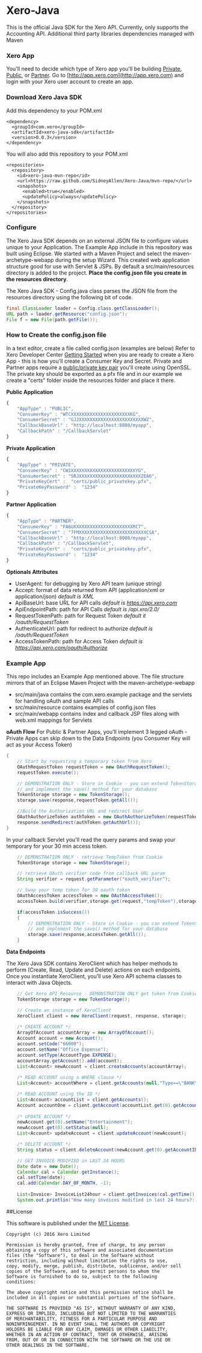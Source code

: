# Xero-Java
This is the official Java SDK for the Xero API. Currently, only supports the Accounting API. Additional third party libraries dependencies managed with Maven

### Xero App
You'll need to decide which type of Xero app you'll be building [Private](http://developer.xero.com/documentation/auth-and-limits/private-applications/), [Public](http://developer.xero.com/documentation/auth-and-limits/public-applications/), or [Partner](http://developer.xero.com/documentation/auth-and-limits/partner-applications/). Go to [http://app.xero.com](http://app.xero.com) and login with your Xero user account to create an app.

### Download Xero Java SDK

Add this dependency to your POM.xml

    <dependency>
	  <groupId>com.xero</groupId>
	  <artifactId>xero-java-sdk</artifactId>
	  <version>0.0.3</version>
	</dependency>

You will also add this repository to your POM.xml

    <repositories>
      <repository>
        <id>xero-java-mvn-repo</id>
	    <url>https://raw.github.com/SidneyAllen/Xero-Java/mvn-repo/</url>
	    <snapshots>
	      <enabled>true</enabled>
	      <updatePolicy>always</updatePolicy>
	    </snapshots>
      </repository>
    </repositories>

### Configure
The Xero Java SDK depends on an external JSON file to configure values unique to your Application.   The Example App include in this repository was built using Eclipse.  We started with a Maven Project and select the maven-archetype-webapp during the setup Wizard.   This created web application structure good for use with Servlet & JSPs.  By default a src/main/resources directory is added to the project.  **Place the config.json file you create in the resources directory**. 

The Xero Java SDK - Config.java class parses the JSON file from the resources directory using the following bit of code.

```java
final ClassLoader loader = Config.class.getClassLoader();
URL path = loader.getResource("config.json");
File f = new File(path.getFile());
```

### How to Create the config.json file
In a text editor, create a file called config.json (examples are below)  Refer to Xero Developer Center [Getting Started](http://developer.xero.com/documentation/getting-started/getting-started-guide/) when you are ready to create a Xero App - this is how you'll create a Consumer Key and Secret. Private and Partner apps require a [public/private key pair](http://developer.xero.com/documentation/api-guides/create-publicprivate-key/) you'll create using OpenSSL.  The private key should be exported as a pfx file and in our example we create a "certs" folder inside the resources folder and place it there.

**Public Application**
```javascript
{ 
	"AppType" : "PUBLIC",
	"ConsumerKey" : "WTCXXXXXXXXXXXXXXXXXXXXXXKG",
	"ConsumerSecret" : "GJ2XXXXXXXXXXXXXXXXXXXXXXXXWZ",
	"CallbackBaseUrl" : "http://localhost:8080/myapp",
	"CallbackPath" : "/CallbackServlet"
}
```

**Private Application**
```javascript
{ 
	"AppType" : "PRIVATE",
	"ConsumerKey" : "CW1XXXXXXXXXXXXXXXXXXXXXXXXYG",
	"ConsumerSecret" : "SRJXXXXXXXXXXXXXXXXXXXXXXXZEA6",
	"PrivateKeyCert" :  "certs/public_privatekey.pfx",
	"PrivateKeyPassword" :  "1234"
}
```
**Partner Application**
```javascript
{ 
	"AppType" : "PARTNER",
	"ConsumerKey" : "FA6UXXXXXXXXXXXXXXXXXXXXXXRC7",
	"ConsumerSecret" : "7FMXXXXXXXXXXXXXXXXXXXXXXXXXCSA",
	"CallbackBaseUrl" : "http://localhost:8080/myapp",
	"CallbackPath" : "/CallbackServlet",
	"PrivateKeyCert" :  "certs/public_privatekey.pfx",
	"PrivateKeyPassword" :  "1234"
}
```


**Optionals Attributes**

* UserAgent: for debugging by Xero API team (unique string)
* Accept: format of data returned from API  (application/xml or application/json) *default is XML*
* ApiBaseUrl: base URL for API calls      *default is https://api.xero.com*
* ApiEndpointPath: path for API Calls      *default is /api.xro/2.0/*
* RequestTokenPath: path for Request Token      *default it /oauth/RequestToken*
* AuthenticateUrl: path for redirect to authorize      *default is /oauth/RequestToken*
* AccessTokenPath: path for Access Token         *default is https://api.xero.com/oauth/Authorize*

### Example App 
This repo includes an Example App mentioned above.  The file structure mirrors that of an Eclipse Maven Project with the maven-archetype-webapp

* src/main/java contains the com.xero.example package and the servlets for handling oAuth and sample API calls
* src/main/resource contains examples of config.json files
* src/main/webapp contains index and callback JSP files along with web.xml mappings for Servlets


**oAuth Flow**
For Public & Partner Apps, you'll implement 3 legged oAuth - Private Apps can skip down to the Data Endpoints (you Consumer Key will act as your Access Token)

```java
{ 
	// Start by requesting a temporary token from Xero
    OAuthRequestToken requestToken = new OAuthRequestToken();
	requestToken.execute();

	// DEMONSTRATION ONLY - Store in Cookie - you can extend TokenStorage
	// and implement the save() method for your database
	TokenStorage storage = new TokenStorage();
	storage.save(response,requestToken.getAll());

	//Build the Authorization URL and redirect User
	OAuthAuthorizeToken authToken = new OAuthAuthorizeToken(requestToken.getTempToken());
	response.sendRedirect(authToken.getAuthUrl());	
}
```

In your callback Servlet you'll read the query params and swap your temporary for your 30 min access token.

```java
	// DEMONSTRATION ONLY - retrieve TempToken from Cookie
	TokenStorage storage = new TokenStorage();

	// retrieve OAuth verifier code from callback URL param
	String verifier = request.getParameter("oauth_verifier");

	// Swap your temp token for 30 oauth token
	OAuthAccessToken accessToken = new OAuthAccessToken();
	accessToken.build(verifier,storage.get(request,"tempToken"),storage.get(request,"tempTokenSecret")).execute();

	if(accessToken.isSuccess())
	{
		// DEMONSTRATION ONLY - Store in Cookie - you can extend TokenStorage
		// and implement the save() method for your database
		storage.save(response,accessToken.getAll());	
	}		
```

**Data Endpoints**

The Xero Java SDK contains XeroClient which has helper methods to perform (Create, Read, Update and Delete) actions on each endpoints.  Once you instantiate XeroClient, you'll use Xero API schema classes to interact with Java Objects.

```java
	// Get Xero API Resource - DEMONSTRATION ONLY get token from Cookie test
	TokenStorage storage = new TokenStorage();

	// Create an instance of XeroClient
	XeroClient client = new XeroClient(request, response, storage);
					
	/* CREATE ACCOUNT */
	ArrayOfAccount accountArray = new ArrayOfAccount();
	Account account = new Account();
	account.setCode("66000");
	account.setName("Office Expense");
	account.setType(AccountType.EXPENSE);
	accountArray.getAccount().add(account);
	List<Account> newAccount = client.createAccounts(accountArray);
				
	/* READ ACCOUNT using a WHERE clause */
	List<Account> accountWhere = client.getAccounts(null,"Type==\"BANK\"",null);

	/* READ ACCOUNT using the ID */
	List<Account> accountList = client.getAccounts();
	Account accountOne = client.getAccount(accountList.get(0).getAccountID());
				
	/* UPDATE ACCOUNT */
	newAccount.get(0).setName("Entertainment");
	newAccount.get(0).setStatus(null);
	List<Account> updateAccount = client.updateAccount(newAccount);

	/* DELETE ACCOUNT */
	String status = client.deleteAccount(newAccount.get(0).getAccountID());

	// GET INVOICE MODIFIED in LAST 24 HOURS
	Date date = new Date();
	Calendar cal = Calendar.getInstance();
	cal.setTime(date);
	cal.add(Calendar.DAY_OF_MONTH, -1);
			    
	List<Invoice> InvoiceList24hour = client.getInvoices(cal.getTime(),null,null);
	System.out.printlin("How many invoices modified in last 24 hours?: " + InvoiceList24hour.size());
```

##License

This software is published under the [MIT License](http://en.wikipedia.org/wiki/MIT_License).

	Copyright (c) 2016 Xero Limited

	Permission is hereby granted, free of charge, to any person
	obtaining a copy of this software and associated documentation
	files (the "Software"), to deal in the Software without
	restriction, including without limitation the rights to use,
	copy, modify, merge, publish, distribute, sublicense, and/or sell
	copies of the Software, and to permit persons to whom the
	Software is furnished to do so, subject to the following
	conditions:

	The above copyright notice and this permission notice shall be
	included in all copies or substantial portions of the Software.

	THE SOFTWARE IS PROVIDED "AS IS", WITHOUT WARRANTY OF ANY KIND,
	EXPRESS OR IMPLIED, INCLUDING BUT NOT LIMITED TO THE WARRANTIES
	OF MERCHANTABILITY, FITNESS FOR A PARTICULAR PURPOSE AND
	NONINFRINGEMENT. IN NO EVENT SHALL THE AUTHORS OR COPYRIGHT
	HOLDERS BE LIABLE FOR ANY CLAIM, DAMAGES OR OTHER LIABILITY,
	WHETHER IN AN ACTION OF CONTRACT, TORT OR OTHERWISE, ARISING
	FROM, OUT OF OR IN CONNECTION WITH THE SOFTWARE OR THE USE OR
	OTHER DEALINGS IN THE SOFTWARE.